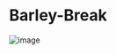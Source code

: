 # Barley-Break
![image](https://github.com/MentoJl/Barley-Break/assets/80547023/85c6074c-595a-4663-9afe-fc99b6395a6c)
